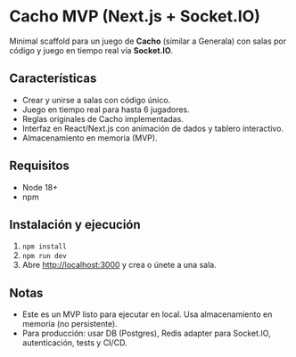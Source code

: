 # Cacho MVP (Next.js + Socket.IO)
Minimal scaffold para un juego de **Cacho** (similar a Generala) con salas por código y juego en tiempo real vía **Socket.IO**.

## Características
- Crear y unirse a salas con código único.
- Juego en tiempo real para hasta 6 jugadores.
- Reglas originales de Cacho implementadas.
- Interfaz en React/Next.js con animación de dados y tablero interactivo.
- Almacenamiento en memoria (MVP).

## Requisitos
- Node 18+
- npm

## Instalación y ejecución
1. `npm install`
2. `npm run dev`
3. Abre [http://localhost:3000](http://localhost:3000) y crea o únete a una sala.

## Notas
- Este es un MVP listo para ejecutar en local. Usa almacenamiento en memoria (no persistente).
- Para producción: usar DB (Postgres), Redis adapter para Socket.IO, autenticación, tests y CI/CD.
